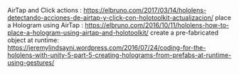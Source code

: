 AirTap and Click actions : https://elbruno.com/2017/03/14/hololens-detectando-acciones-de-airtap-y-click-con-holotoolkit-actualizacion/
place a Hologram using AirTap : https://elbruno.com/2016/10/11/hololens-how-to-place-a-hologram-using-airtap-and-holotoolkit/
create a pre-fabricated object at runtime: https://jeremylindsayni.wordpress.com/2016/07/24/coding-for-the-hololens-with-unity-5-part-5-creating-holograms-from-prefabs-at-runtime-using-gestures/

